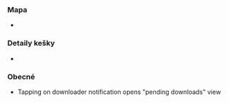 ### Mapa
-

### Detaily kešky
-

### Obecné
- Tapping on downloader notification opens "pending downloads" view

